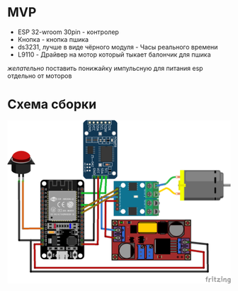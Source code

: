 # MVP
- ESP 32-wroom 30pin - контролер
- Кнопка - кнопка пшика
- ds3231, лучше в виде чёрного модуля - Часы реального времени
- L9110 - Драйвер на мотор который тыкает балончик для пшика

*желательно* поставить понижайку импульсную для питания esp отдельно от моторов

# Схема сборки
![схема](https://raw.githubusercontent.com/NRF24l01/rx_air/refs/heads/main/docs/scheme_bb.png)
